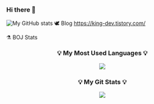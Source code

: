### Hi there 👋

<!--
**gywns0417/gywns0417** is a ✨ _special_ ✨ repository because its `README.md` (this file) appears on your GitHub profile.

Here are some ideas to get you started:

- 🔭 I’m currently working on ...
- 🌱 I’m currently learning ...
- 👯 I’m looking to collaborate on ...
- 🤔 I’m looking for help with ...
- 💬 Ask me about ...
- 📫 How to reach me: ...
- 😄 Pronouns: ...
- ⚡ Fun fact: ...
-->

![My GitHub stats](https://github-readme-stats.vercel.app/api?username=gywns0417&show_icons=true&theme=catppuccin-latte)
🕊️ Blog
https://king-dev.tistory.com/


⚗️ BOJ Stats

<h3 align="center">💡 My Most Used Languages 💡</h3>
<p align="center">
  <a href="https://github.com/gywns0417">
    <img align="center" src="https://github-readme-stats.vercel.app/api/top-langs/?username=gywns0417&layout=compact&show_icons=true&show_owner=true&hide_title=true&theme=nord&hide=${가리고 싶은 언어}" />
  </a>
</p>
<h3 align="center">💡 My Git Stats 💡</h3>
<p align="center">
  <a href="https://github.com/${깃닉네임}">
    <img align="center" src="https://github-readme-stats.vercel.app/api?username=${깃닉네임}&hide=${가릴항목}&hide_title=${타이틀숨김}&show_icons=${깃아이콘표시}&include_all_commits=${올해말고 전체년도 커밋표기}&theme=${테마}" />
  </a>
</p>
